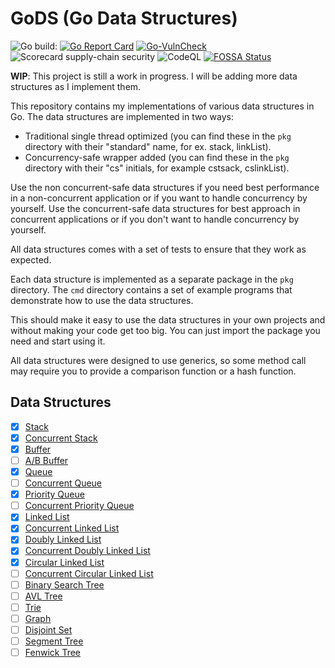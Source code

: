# GoDS (Go Data Structures)

![Go build: ](https://github.com/pzaino/gods/actions/workflows/go.yml/badge.svg)
[![Go Report Card](https://goreportcard.com/badge/github.com/pzaino/gods)](https://goreportcard.com/report/github.com/pzaino/gods)
[![Go-VulnCheck](https://github.com/pzaino/gods/actions/workflows/go-vulncheck.yml/badge.svg)](https://github.com/pzaino/gods/actions/workflows/go-vulncheck.yml)
![Scorecard supply-chain security](https://github.com/pzaino/gods/actions/workflows/scorecard.yml/badge.svg)
![CodeQL](https://github.com/pzaino/gods/actions/workflows/codeql.yml/badge.svg)
[![FOSSA Status](https://app.fossa.com/api/projects/git%2Bgithub.com%2Fpzaino%2Fgods.svg?type=shield&issueType=license)](https://app.fossa.com/projects/git%2Bgithub.com%2Fpzaino%2Fgods?ref=badge_shield&issueType=license)

**WIP**: This project is still a work in progress. I will be adding more data structures as I implement them.

This repository contains my implementations of various data structures in Go. The data structures are implemented in two ways:

- Traditional single thread optimized (you can find these in the `pkg`
directory with their "standard" name, for ex. stack, linkList).
- Concurrency-safe wrapper added (you can find these in the `pkg`
directory with their "cs" initials, for example cstsack, cslinkList).

Use the non concurrent-safe data structures if you need best performance
in a non-concurrent application or if you want to handle concurrency by
yourself. Use the concurrent-safe data structures for best approach in
concurrent applications or if you don't want to handle concurrency by
yourself.

All data structures comes with a set of tests to ensure that they work as
 expected.

Each data structure is implemented as a separate package in the `pkg`
directory. The `cmd` directory contains a set of example programs that
 demonstrate how to use the data structures.

This should make it easy to use the data structures in your own projects and
 without making your code get too big. You can just import the package you
  need and start using it.

All data structures were designed to use generics, so some method call may
 require you to provide a comparison function or a hash function.

## Data Structures

- [x] [Stack](./pkg/stack)
- [x] [Concurrent Stack](./pkg/csstack)
- [x] [Buffer](./pkg/buffer)
- [ ] [A/B Buffer](./pkg/abBuffer)
- [x] [Queue](./pkg/queue)
- [ ] [Concurrent Queue](./pkg/csqueue)
- [x] [Priority Queue](./pkg/pqueue)
- [ ] [Concurrent Priority Queue](./pkg/cspqueue)
- [x] [Linked List](./pkg/linkList)
- [x] [Concurrent Linked List](./pkg/cslinkList)
- [x] [Doubly Linked List](./pkg/dlinkList)
- [x] [Concurrent Doubly Linked List](./pkg/csdlinkList)
- [x] [Circular Linked List](./pkg/circularLinkList)
- [ ] [Concurrent Circular Linked List](./pkg/cscircularLinkList)
- [ ] [Binary Search Tree](./pkg/binarySearchTree)
- [ ] [AVL Tree](./pkg/avlTree)
- [ ] [Trie](./pkg/trie)
- [ ] [Graph](./pkg/graph)
- [ ] [Disjoint Set](./pkg/disjointSet)
- [ ] [Segment Tree](./pkg/segmentTree)
- [ ] [Fenwick Tree](./pkg/fenwickTree)
